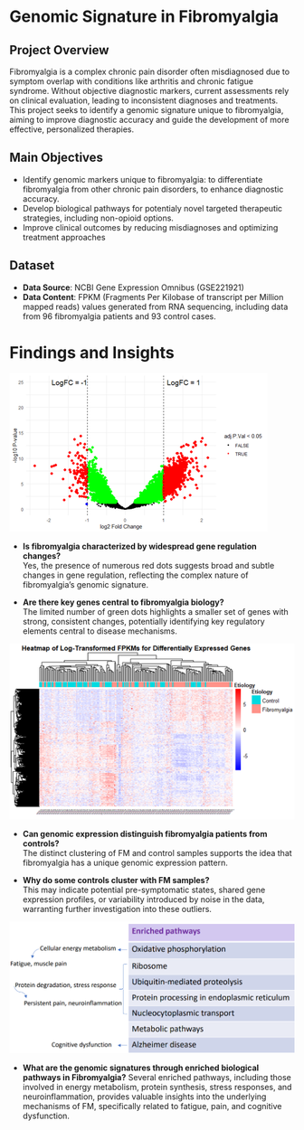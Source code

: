 # Genomic Signature in Fibromyalgia 

## Project Overview
Fibromyalgia is a complex chronic pain disorder often misdiagnosed due to symptom overlap with conditions like arthritis and chronic fatigue syndrome. Without objective diagnostic markers, current assessments rely on clinical evaluation, leading to inconsistent diagnoses and treatments. This project seeks to identify a genomic signature unique to fibromyalgia, aiming to improve diagnostic accuracy and guide the development of more effective, personalized therapies.

## Main Objectives

- Identify genomic markers unique to fibromyalgia: to differentiate fibromyalgia from other chronic pain disorders, to enhance diagnostic accuracy.
- Develop biological pathways for potentialy novel targeted therapeutic strategies, including non-opioid options.
- Improve clinical outcomes by reducing misdiagnoses and optimizing treatment approaches

## Dataset

- **Data Source**: NCBI Gene Expression Omnibus (GSE221921)
- **Data Content**: FPKM (Fragments Per Kilobase of transcript per Million mapped reads) values generated from RNA sequencing, including data from 96 fibromyalgia patients and 93 control cases.

# Findings and Insights  

![Figure 1: Gene Regulation Analysis with Volcano plot](https://github.com/chinguyen19/Bioinformatics-projects/blob/main/Fibromyalgia-vs-ChronicPain_genomic-signature/volcano.png) 
- **Is fibromyalgia characterized by widespread gene regulation changes?**  
  Yes, the presence of numerous red dots suggests broad and subtle changes in gene regulation, reflecting the complex nature of fibromyalgia’s genomic signature.  

- **Are there key genes central to fibromyalgia biology?**  
  The limited number of green dots highlights a smaller set of genes with strong, consistent changes, potentially identifying key regulatory elements central to disease mechanisms.
    


![Figure 2: Sample Clustering with Heatmap](https://github.com/chinguyen19/Bioinformatics-projects/blob/main/Fibromyalgia-vs-ChronicPain_genomic-signature/heatmap.png)
- **Can genomic expression distinguish fibromyalgia patients from controls?**  
  The distinct clustering of FM and control samples supports the idea that fibromyalgia has a unique genomic expression pattern.  

- **Why do some controls cluster with FM samples?**  
  This may indicate potential pre-symptomatic states, shared gene expression profiles, or variability introduced by noise in the data, warranting further investigation into these outliers.  


![Figure 3: Some key enriched pathways in Fibromyalgia](https://github.com/chinguyen19/Bioinformatics-projects/blob/e3f88aebe0a6e604cc2ee737a2324085539aebc8/Fibromyalgia-vs-ChronicPain_genomic-signature/key_enrichedPathways.png)
- **What are the genomic signatures through enriched biological pathways in Fibromyalgia?**
  Several enriched pathways, including those involved in energy metabolism, protein synthesis, stress responses, and neuroinflammation, provides valuable insights into the underlying mechanisms of FM, specifically related to fatigue, pain, and cognitive dysfunction.
